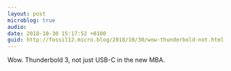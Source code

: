 ```yaml
---
layout: post
microblog: true
audio: 
date: 2018-10-30 15:17:52 +0100
guid: http://fossil12.micro.blog/2018/10/30/wow-thunderbold-not.html
---
```

Wow. Thunderbold 3, not just USB-C in the new MBA.

